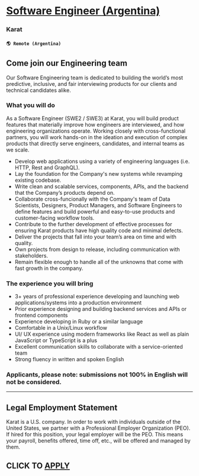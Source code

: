 # [Software Engineer (Argentina)](https://www.remotewlb.com/apply/software-engineer-argentina-108828)  
### Karat  
#### `🌎 Remote (Argentina)`  

## **Come join our Engineering team**

Our Software Engineering team is dedicated to building the world’s most predictive, inclusive, and fair interviewing products for our clients and technical candidates alike.

### **What you will do**

As a Software Engineer (SWE2 / SWE3) at Karat, you will build product features that materially improve how engineers are interviewed, and how engineering organizations operate. Working closely with cross-functional partners, you will work hands-on in the ideation and execution of complex products that directly serve engineers, candidates, and internal teams as we scale.

  * Develop web applications using a variety of engineering languages (i.e. HTTP, Rest and GraphQL).
  * Lay the foundation for the Company's new systems while revamping existing codebase.
  * Write clean and scalable services, components, APIs, and the backend that the Company’s products depend on.
  * Collaborate cross-funcionally with the Company's team of Data Scientists, Designers, Product Managers, and Software Engineers to define features and build powerful and easy-to-use products and customer-facing workflow tools.
  * Contribute to the further development of effective processes for ensuring Karat products have high quality code and minimal defects.
  * Deliver the projects that fall into your team’s area on time and with quality.
  * Own projects from design to release, including communication with stakeholders.
  * Remain flexible enough to handle all of the unknowns that come with fast growth in the company.

### **The experience you will bring**

  * 3+ years of professional experience developing and launching web applications/systems into a production environment
  * Prior experience designing and building backend services and APIs or frontend components
  * Experience developing in Ruby or a similar language
  * Comfortable in a Unix/Linux workflow
  * UI/ UX experience using modern frameworks like React as well as plain JavaScript or TypeScript is a plus
  * Excellent communication skills to collaborate with a service-oriented team
  * Strong fluency in written and spoken English

### **Applicants, please note: submissions not 100% in English will not be considered.**

* * *

## **Legal Employment Statement**

Karat is a U.S. company. In order to work with individuals outside of the United States, we partner with a Professional Employer Organization (PEO). If hired for this position, your legal employer will be the PEO. This means your payroll, benefits offered, time off, etc., will be offered and managed by them.

  
## CLICK TO [APPLY](https://www.remotewlb.com/apply/software-engineer-argentina-108828)

